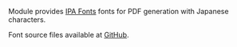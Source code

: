 Module provides [IPA Fonts](https://ipafont.ipa.go.jp/) fonts for PDF generation with Japanese characters.

Font source files available at [GitHub](https://github.com/adobe-fonts/source-han-sans).